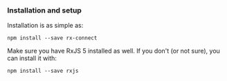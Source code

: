 ### Installation and setup

Installation is as simple as:
```
npm install --save rx-connect
```

Make sure you have RxJS 5 installed as well. If you don't (or not sure), you can install it with:
```
npm install --save rxjs
```
